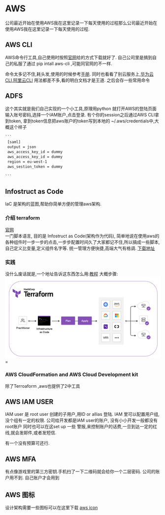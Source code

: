 # AWS

公司最近开始在使用AWS我在这里记录一下每天使用的过程那么公司最近开始在使用AWS我在这里记录一下每天使用的过程.

## AWS CLI
 
 AWS命令行工具,自己使用时按照[官网](https://docs.aws.amazon.com/cli/latest/userguide/getting-started-install.html)给的方式下载就好了.
 自己公司里是搞到自己的私服了通过 pip intall aws-cli ,可能同官网的不一样.

 命令太多记不住,耗头发,使用的时候参考[手册](https://awscli.amazonaws.com/v2/documentation/api/latest/reference/index.html).
 同时也看看了别云服务上,[华为云CLI](https://support.huaweicloud.com/qs-hcli/hcli_02.html),[阿里云CLI](https://help.aliyun.com/product/29991.html) 用法都差不多,看的明白文档才是王道.
 之后会存一些常用命令

## ADFS

  这个其实就是我们自己实现的一个小工具,原理用python 就打开AWS的登陆页面输入账号密码,选择一个IAM账户,点击登录.
  有个你的session之后通过AWS CLI拿到token, 拿到token信息把aws账户的token写到本地的 ~/.aws/credentials中,大概这个样子

    ```
     [saml]
     output = json
     aws_access_key_id = dummy
     aws_access_key_id = dummy
     region = eu-west-1
     aws_sestion_token = dummy

    ```

## Infostruct as Code
IaC 是架构的蓝图,帮助你简单方便的管理aws架构.
 ### 介绍 terraform
 [官网](https://www.terraform.io/)     
 一门脚本语言, 目的是 Infostruct as Code(架构作为代码), 简单地说在使用aws的各种组件时一步一步的点击,一步步配置时间久了大家都记不住,所以搞成一些脚本,自己定义比变量,定义组件名字等. 统一管理方便快捷,高端大气有格调.
 [下载地址](https://www.terraform.io/downloads)
 ### 实践
 没什么废话就是,一个地址告诉这东西怎么用:[教程](https://learn.hashicorp.com/collections/terraform/aws-get-started)
 大概步骤:
 ![terraform](../../assets/aws_terraform.png)=
### AWS CloudFormation and AWS Cloud Development kit
除了Terroaform ,aws也提供了2中工具


## AWS IAM USER
IAM user 是 root user 创建的子用户,用ID or allias 登陆.
IAM 里可以配置用户组,没个组有一定的权限.
公司给开发都是IAM user的账户, 没有小小开发一般都没有root账户
同时也可以在这set up 一些 警报,来控制账户的话费,一旦到达一定的红线,就会发邮件,或者发短信.

有一个没有预算可还行.

## AWS MFA
有点像游戏里的第三方密钥.手机扫了一下二维码就会给你一个二层密码. 公司的账户用不到. 自己账户才会用到

## AWS 图标
设计架构需要一些图标可以在这里下载 [aws icon](https://aws.amazon.com/cn/architecture/icons/)


